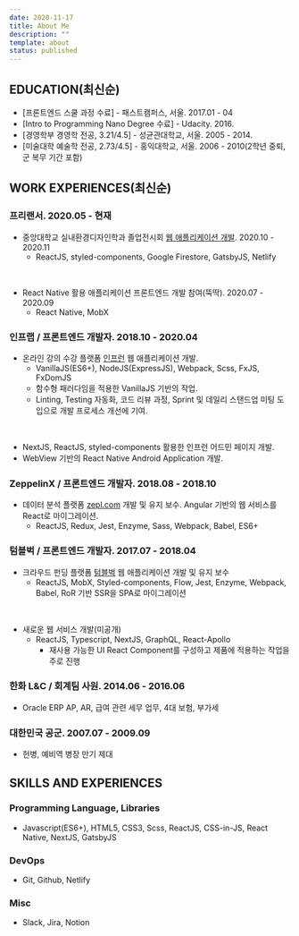 ```yaml
---
date: 2020-11-17
title: About Me
description: ""
template: about
status: published
---
```


## EDUCATION(최신순)

- [프론트엔드 스쿨 과정 수료] - 패스트캠퍼스, 서울. 2017.01 - 04
- [Intro to Programming Nano Degree 수료] - Udacity. 2016.
- [경영학부 경영학 전공, 3.21/4.5] - 성균관대학교, 서울. 2005 - 2014.
- [미술대학 예술학 전공, 2.73/4.5] - 홍익대학교, 서울. 2006 - 2010(2학년 중퇴, 군 복무 기간 포함)

## WORK EXPERIENCES(최신순)


### 프리랜서. 2020.05 - 현재

- 중앙대학교 실내환경디자인학과 졸업전시회 <a target="_blank" rel="noopener noreferrer" href="https://20chicgrad.netlify.app/">웹 애플리케이션 개발</a>. 2020.10 - 2020.11
  - ReactJS, styled-components, Google Firestore, GatsbyJS, Netlify

<br />

- React Native 활용 애플리케이션 프론트엔드 개발 참여(뚝딱). 2020.07 - 2020.09
  - React Native, MobX

### 인프랩 / 프론트엔드 개발자. 2018.10 - 2020.04

- 온라인 강의 수강 플랫폼 <a target="_blank" rel="noopener noreferrer" href="https://www.inflearn.com/">인프런</a> 웹 애플리케이션 개발.
  - VanillaJS(ES6+), NodeJS(ExpressJS), Webpack, Scss, FxJS, FxDomJS
  - 함수형 패러다임을 적용한 VanillaJS 기반의 작업.
  -  Linting, Testing 자동화, 코드 리뷰 과정, Sprint 및 데일리 스탠드업 미팅 도입으로 개발 프로세스 개선에 기여.	

<br />

- NextJS, ReactJS, styled-components 활용한 인프런 어드민 페이지 개발.
- WebView 기반의 React Native Android Application 개발.

### ZeppelinX / 프론트엔드 개발자. 2018.08 - 2018.10

- 데이터 분석 플랫폼 <a target="_blank" rel="noopener noreferrer" href="https://zepl.com/">zepl.com</a> 개발 및 유지 보수. Angular 기반의 웹 서비스를 React로 마이그레이션.
  - ReactJS, Redux, Jest, Enzyme, Sass, Webpack, Babel, ES6+

### 텀블벅 / 프론트엔드 개발자. 2017.07 - 2018.04

- 크라우드 펀딩 플랫폼 <a target="_blank" rel="noopener noreferrer" href="https://tumblbug.com/">텀블벅</a> 웹 애플리케이션 개발 및 유지 보수
	-  ReactJS, MobX, Styled-components, Flow, Jest, Enzyme, Webpack, Babel, RoR 기반 SSR을 SPA로 마이그레이션
	
<br />

- 새로운 웹 서비스 개발(미공개)
  - ReactJS, Typescript, NextJS, GraphQL, React-Apollo
	- 재사용 가능한 UI  React Component를 구성하고 제품에 적용하는 작업을 주로 진행

### 한화 L&C / 회계팀 사원. 2014.06 - 2016.06

- Oracle ERP AP, AR, 급여 관련 세무 업무, 4대 보험, 부가세

### 대한민국 공군. 2007.07 - 2009.09

- 헌병, 예비역 병장 만기 제대


## SKILLS AND EXPERIENCES

### Programming Language, Libraries

- Javascript(ES6+), HTML5, CSS3, Scss, ReactJS, CSS-in-JS, React Native, NextJS, GatsbyJS

### DevOps

- Git, Github, Netlify

### Misc

- Slack, Jira, Notion